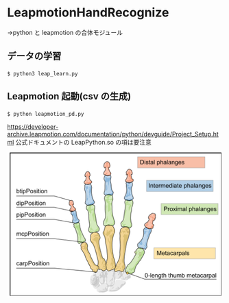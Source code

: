 # LeapmotionHandRecognize

->python と leapmotion の合体モジュール

## データの学習

`$ python3 leap_learn.py`

## Leapmotion 起動(csv の生成)

`$ python leapmotion_pd.py`

https://developer-archive.leapmotion.com/documentation/python/devguide/Project_Setup.html
公式ドキュメントの LeapPython.so の項は要注意

![](2019-10-28-00-47-20.png)
